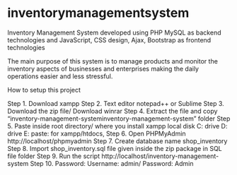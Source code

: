 # inventorymanagementsystem
Inventory Management System developed using PHP MySQL as backend technologies and JavaScript, CSS design, Ajax, Bootstrap as frontend technologies

The main purpose of this system is to manage products and monitor the inventory aspects of businesses and enterprises making the daily operations easier and less stressful.

How to setup this project

Step 1. Download xampp
Step 2. Text editor notepad++ or Sublime
Step 3. Download the zip file/ Download winrar
Step 4. Extract the file and copy “inventory-management-systeminventory-management-system” folder
Step 5. Paste inside root directory/ where you install xampp local disk C: drive D: drive E: paste: for xampp/htdocs,
Step 6. Open PHPMyAdmin http://localhost/phpmyadmin
Step 7. Create database name shop_inventory
Step 8. Import shop_inventory.sql file given inside the zip package in SQL file folder
Step 9. Run the script http://localhost/inventory-management-system
Step 10. Password: Username: admin/ Password: Admin
